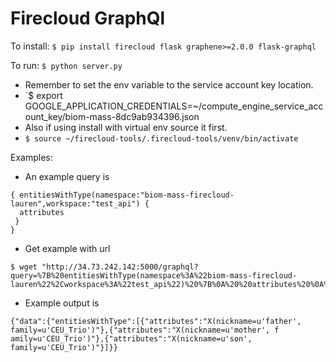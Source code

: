 
# Firecloud GraphQl

To install: 
`` $ pip install firecloud flask graphene>=2.0.0 flask-graphql ``

To run:
`` $ python server.py ``

* Remember to set the env variable to the service account key location.
* `$ export GOOGLE_APPLICATION_CREDENTIALS=~/compute_engine_service_account_key/biom-mass-8dc9ab934396.json
* Also if using install with virtual env source it first.
* `$ source ~/firecloud-tools/.firecloud-tools/venv/bin/activate `

Examples:

* An example query is
```
{ entitiesWithType(namespace:"biom-mass-firecloud-lauren",workspace:"test_api") {
  attributes 
 }
}
```

* Get example with url
```
$ wget "http://34.73.242.142:5000/graphql?query=%7B%20entitiesWithType(namespace%3A%22biom-mass-firecloud-lauren%22%2Cworkspace%3A%22test_api%22)%20%7B%0A%20%20attributes%20%0A%20%7D%0A%7D"
```

* Example output is

```
{"data":{"entitiesWithType":[{"attributes":"X(nickname=u'father', family=u'CEU_Trio')"},{"attributes":"X(nickname=u'mother', f
amily=u'CEU_Trio')"},{"attributes":"X(nickname=u'son', family=u'CEU_Trio')"}]}}
```
